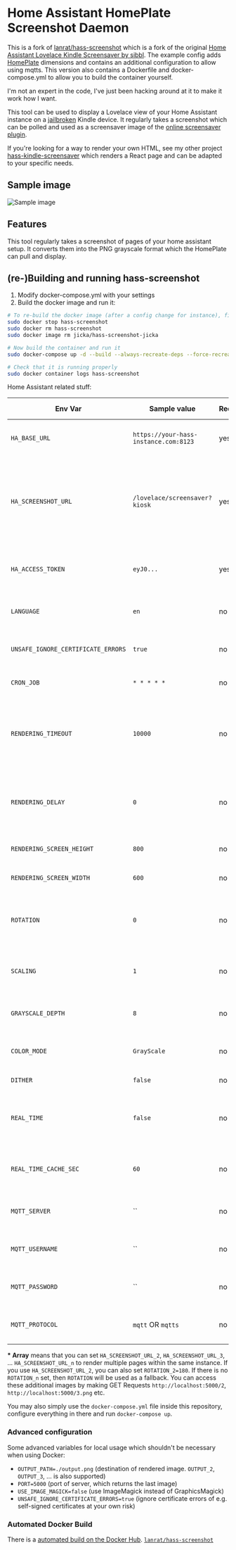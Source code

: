 # Home Assistant HomePlate Screenshot Daemon

This is a fork of [lanrat/hass-screenshot](https://github.com/lanrat/hass-screenshot) which is a fork of the original [Home Assistant Lovelace Kindle Screensaver by sibbl](https://github.com/sibbl/hass-lovelace-kindle-screensaver). The example config adds [HomePlate](https://github.com/lanrat/homeplate) dimensions and contains an additional configuration to allow using mqtts. This version also contains a Dockerfile and docker-compose.yml to allow you to build the container yourself.

I'm not an expert in the code, I've just been hacking around at it to make it work how I want.

This tool can be used to display a Lovelace view of your Home Assistant instance on a [jailbroken](https://www.mobileread.com/forums/showthread.php?t=320564) Kindle device. It regularly takes a screenshot which can be polled and used as a screensaver image of the [online screensaver plugin](https://www.mobileread.com/forums/showthread.php?t=236104).

If you're looking for a way to render your own HTML, see my other project [hass-kindle-screensaver](https://github.com/sibbl/hass-kindle-screensaver) which renders a React page and can be adapted to your specific needs.

## Sample image

![Sample image](https://raw.githubusercontent.com/sibbl/hass-lovelace-kindle-screensaver/main/assets/sample.png)

## Features

This tool regularly takes a screenshot of pages of your home assistant setup. It converts them into the PNG grayscale format which the HomePlate can pull and display.

## (re-)Building and running hass-screenshot

1. Modify docker-compose.yml with your settings
2. Build the docker image and run it:
```bash
# To re-build the docker image (after a config change for instance), first remove the current one. If this is the first time, skip this step:
sudo docker stop hass-screenshot
sudo docker rm hass-screenshot
sudo docker image rm jicka/hass-screenshot-jicka

# Now build the container and run it
sudo docker-compose up -d --build --always-recreate-deps --force-recreate

# Check that it is running properly
sudo docker container logs hass-screenshot
```



Home Assistant related stuff:

| Env Var                   | Sample value                          | Required | Array?\* | Description |
| ------------------------- | ------------------------------------- | -------- | -------- | ----------------------------------------------------------- |
| `HA_BASE_URL`             | `https://your-hass-instance.com:8123` | yes      | no       | Base URL of your home assistant instance  |
| `HA_SCREENSHOT_URL`       | `/lovelace/screensaver?kiosk`         | yes      | yes      | Relative URL to take screenshot of (btw, the `?kiosk` parameter hides the nav bar using the [kiosk mode](https://github.com/maykar/kiosk-mode) project) |
| `HA_ACCESS_TOKEN`         | `eyJ0...`                             | yes      | no       | Long-lived access token from Home Assistant, see [official docs](https://developers.home-assistant.io/docs/auth_api/#long-lived-access-token) |
| `LANGUAGE`                | `en`                                  | no       | no       | Language to set in browser and home assistant |
| `UNSAFE_IGNORE_CERTIFICATE_ERRORS`  | `true`                      | no       | no       | Set false to check certificate validity |
| `CRON_JOB`                | `* * * * *`                           | no       | no       | How often to take screenshot  |
| `RENDERING_TIMEOUT`       | `10000`                               | no       | no       | Timeout of render process, helpful if your HASS instance might be down |
| `RENDERING_DELAY`         | `0`                                   | no       | yes      | how long to wait between navigating to the page and taking the screenshot, in milliseconds |
| `RENDERING_SCREEN_HEIGHT` | `800`                                 | no       | yes      | Height of your kindle screen resolution    |
| `RENDERING_SCREEN_WIDTH`  | `600`                                 | no       | yes      | Width of your kindle screen resolution   |
| `ROTATION`                | `0`                                   | no       | yes      | Rotation of image in degrees, e.g. use 90 or 270 to render in landscape |
| `SCALING`                 | `1`                                   | no       | yes      | Scaling factor, e.g. `1.5` to zoom in or `0.75` to zoom out |
| `GRAYSCALE_DEPTH`         | `8`                                   | no       | yes      | Ggrayscale bit depth your kindle supports        |
| `COLOR_MODE`              | `GrayScale`                           | no       | yes      | ColorMode to use, ex: `GrayScale`, or `TrueColor`.  |
| `DITHER`                  | `false`                               | no       | yes      | Apply a dither to the images. |
| `REAL_TIME`               | `false`                               | no       | no       | Disables cron and renders images as they are requests to save CPU |
| `REAL_TIME_CACHE_SEC`     | `60`                                  | no       | yes      | How long to cache images for when `REAL_TIME` is set to true |
| `MQTT_SERVER`             | ``                                    | no       | no       | MQTT hostname to report values to |
| `MQTT_USERNAME`           | ``                                    | no       | no       | MQTT authentication username if required |
| `MQTT_PASSWORD`           | ``                                    | no       | no       | MQTT authentication password if required |
| `MQTT_PROTOCOL`           | `mqtt` OR `mqtts`                     | no       | no       | Defaults to `mqtt`. Allows to select mqtt using ssl. |

**\* Array** means that you can set `HA_SCREENSHOT_URL_2`, `HA_SCREENSHOT_URL_3`, ... `HA_SCREENSHOT_URL_n` to render multiple pages within the same instance.
If you use `HA_SCREENSHOT_URL_2`, you can also set `ROTATION_2=180`. If there is no `ROTATION_n` set, then `ROTATION` will be used as a fallback.
You can access these additional images by making GET Requests `http://localhost:5000/2`, `http://localhost:5000/3.png` etc.

You may also simply use the `docker-compose.yml` file inside this repository, configure everything in there and run `docker-compose up`.

### Advanced configuration

Some advanced variables for local usage which shouldn't be necessary when using Docker:

- `OUTPUT_PATH=./output.png` (destination of rendered image. `OUTPUT_2`, `OUTPUT_3`, ... is also supported)
- `PORT=5000` (port of server, which returns the last image)
- `USE_IMAGE_MAGICK=false` (use ImageMagick instead of GraphicsMagick)
- `UNSAFE_IGNORE_CERTIFICATE_ERRORS=true` (ignore certificate errors of e.g. self-signed certificates at your own risk)

### Automated Docker Build

There is a [automated build on the Docker Hub](https://hub.docker.com/repository/docker/lanrat/hass-screenshot/). [`lanrat/hass-screenshot`](https://hub.docker.com/repository/docker/lanrat/hass-screenshot/)

